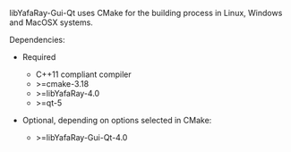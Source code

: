 libYafaRay-Gui-Qt uses CMake for the building process in Linux, Windows and MacOSX systems.

Dependencies:
  * Required
    * C++11 compliant compiler
    * \>=cmake-3.18
    * \>=libYafaRay-4.0
    * \>=qt-5

  * Optional, depending on options selected in CMake:
    * \>=libYafaRay-Gui-Qt-4.0

